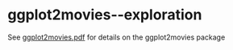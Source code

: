 # ggplot2movies--exploration

See [ggplot2movies.pdf](https://cran.r-project.org/web/packages/ggplot2movies/ggplot2movies.pdf) for details on the ggplot2movies package
